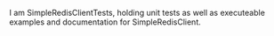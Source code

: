 I am SimpleRedisClientTests, holding unit tests as well as executeable examples and documentation for SimpleRedisClient.